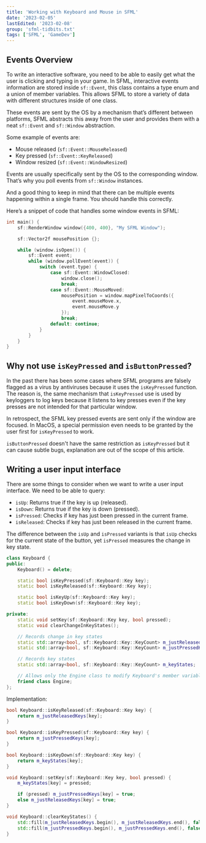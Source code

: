 ```yaml
---
title: 'Working with Keyboard and Mouse in SFML'
date: '2023-02-05'
lastEdited: '2023-02-08'
group: 'sfml-tidbits.txt'
tags: ['SFML', 'GameDev']
---
```


## Events Overview

To write an interactive software, you need to be able to easily get what the user is clicking and typing in your game. In SFML, interactive events information are stored inside `sf::Event`, this class contains a type enum and a union of member variables. This allows SFML to store a variety of data with different structures inside of one class.

These events are sent by the OS by a mechanism that’s different between platforms, SFML abstracts this away from the user and provides them with a neat `sf::Event` and `sf::Window` abstraction.

Some example of events are:

  - Mouse released (`sf::Event::MouseReleased`)
  - Key pressed (`sf::Event::KeyReleased`)
  - Window resized (`sf::Event::WindowResized`)

Events are usually specifically sent by the OS to the corresponding window. That’s why you poll events from `sf::Window` instances.

And a good thing to keep in mind that there can be multiple events happening within a single frame. You should handle this correctly.

Here’s a snippet of code that handles some window events in SFML:

```cpp
int main() {
    sf::RenderWindow window({400, 400}, "My SFML Window");

    sf::Vector2f mousePosition {};

    while (window.isOpen()) {
        sf::Event event;
        while (window.pollEvent(event)) {
            switch (event.type) {
                case sf::Event::WindowClosed:
                    window.close();
                    break;
                case sf::Event::MouseMoved:
                    mousePosition = window.mapPixelToCoords({
                        event.mouseMove.x,
                        event.mouseMove.y
                    });
                    break;
                default: continue;
            }
        }
    }
}
```

## Why not use `isKeyPressed` and `isButtonPressed`?

In the past there has been some cases where SFML programs are falsely flagged as a virus by antiviruses because it uses the `isKeyPressed` function. The reason is, the same mechanism that `isKeyPressed` use is used by keyloggers to log keys because it listens to key presses even if the key presses are not intended for that particular window.

In retrospect, the SFML key pressed events are sent only if the window are focused. In MacOS, a special permission even needs to be granted by the user first for `isKeyPressed` to work.

`isButtonPressed` doesn't have the same restriction as `isKeyPressed` but it can cause subtle bugs, explanation are out of the scope of this article.

## Writing a user input interface

There are some things to consider when we want to write a user input interface. We need to be able to query:

  - `isUp`: Returns true if the key is up (released).
  - `isDown`: Returns true if the key is down (pressed).
  - `isPressed`: Checks if key has just been pressed in the current frame.
  - `isReleased`: Checks if key has just been released in the current frame.

The difference between the `isUp` and `isPressed` variants is that `isUp` checks for the current state of the button, yet `isPressed` measures the change in key state.

```c++
class Keyboard {
public:
    Keyboard() = delete;

    static bool isKeyPressed(sf::Keyboard::Key key);
    static bool isKeyReleased(sf::Keyboard::Key key);

    static bool isKeyUp(sf::Keyboard::Key key);
    static bool isKeyDown(sf::Keyboard::Key key);

private:
    static void setKey(sf::Keyboard::Key key, bool pressed);
    static void clearChangeInKeyStates();

    // Records change in key states
    static std::array<bool, sf::Keyboard::Key::KeyCount> m_justReleasedKeys;
    static std::array<bool, sf::Keyboard::Key::KeyCount> m_justPressedKeys;

    // Records key states
    static std::array<bool, sf::Keyboard::Key::KeyCount> m_keyStates;

    // Allows only the Engine class to modify Keyboard's member variables.
    friend class Engine;
};
```

Implementation:

```c++
bool Keyboard::isKeyReleased(sf::Keyboard::Key key) {
	return m_justReleasedKeys[key];
}

bool Keyboard::isKeyPressed(sf::Keyboard::Key key) {
	return m_justPressedKeys[key];
}

bool Keyboard::isKeyDown(sf::Keyboard::Key key) {
	return m_keyStates[key];
}

void Keyboard::setKey(sf::Keyboard::Key key, bool pressed) {
	m_keyStates[key] = pressed;

	if (pressed) m_justPressedKeys[key] = true;
	else m_justReleasedKeys[key] = true;
}

void Keyboard::clearKeyStates() {
	std::fill(m_justReleasedKeys.begin(), m_justReleasedKeys.end(), false);
	std::fill(m_justPressedKeys.begin(), m_justPressedKeys.end(), false);
}
```
